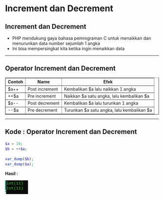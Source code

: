 # Increment dan Decrement

## Increment dan Decrement

- PHP mendukung gaya bahasa pemrograman C untuk menaikkan dan menurunkan data number sejumlah 1 angka
- Ini bisa mempersingkat kita ketika ingin menaikkan data

---

## Operator Increment dan Decrement

<table border="1" width="100%">
    <tr>
        <th>Contoh</th>
        <th>Name</th>
        <th>Efek</th>
    </tr>
    <tr>
        <td>$a++</td>
        <td>Post increment</td>
        <td>Kembalikan $a lalu naikkan 1 angka</td>
    </tr>
    <tr>
        <td>++$a</td>
        <td>Pre increment</td>
        <td>Naikkan $a satu angka, lalu kembalikan $a</td>
    </tr>
    <tr>
        <td>$a--</td>
        <td>Post decrement</td>
        <td>Kembalikan $a lalu turunkan 1 angka</td>
    </tr>
    <tr>
        <td>--$a</td>
        <td>Pre decrement</td>
        <td>Turunkan $a satu angka, lalu kembalikan $a</td>
    </tr>
</table>

---

## Kode : Operator Increment dan Decrement

```php
$a = 10;
$b = ++$a;

var_dump($b);
var_dump($a);
```

**Hasil :**

![1](../assets/img/15/1.webp)